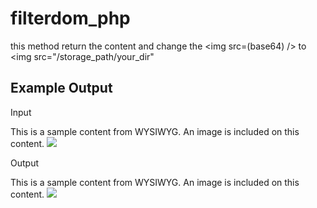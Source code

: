 # filterdom_php
this method return the content and change the &lt;img src=(base64) /> to &lt;img src="/storage_path/your_dir"

## Example Output
  Input
  <p>This is a sample content from WYSIWYG. An image is included on this content. <img src="base64 format image ............... " /></p>

  Output
  <p>This is a sample content from WYSIWYG. An image is included on this content. <img src="/your_path/path" /></p>
